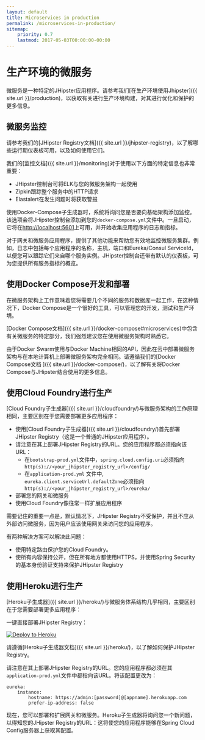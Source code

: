 ```yaml
---
layout: default
title: Microservices in production
permalink: /microservices-in-production/
sitemap:
    priority: 0.7
    lastmod: 2017-05-03T00:00:00-00:00
---
```


# <i class="fa fa-cloud"></i> 生产环境的微服务

微服务是一种特定的JHipster应用程序。请参考我们[在生产环境使用Jhipster]({{ site.url }}/production)，以获取有关进行生产环境构建，对其进行优化和保护的更多信息。

## <a name="elk"></a> 微服务监控

请参考我们的[JHipster Registry文档]({{ site.url }}/jhipster-registry)，以了解哪些运行期仪表板可用，以及如何使用它们。

我们的[监控文档]({{ site.url }}/monitoring)对于使用以下方面的特定信息也非常重要：

- JHipster控制台可将ELK与您的微服务架构一起使用
- Zipkin跟踪整个服务中的HTTP请求
- Elastalert在发生问题时将获取警报

使用Docker-Compose子生成器时，系统将询问您是否要向基础架构添加监控。该选项会将JHipster控制台添加到您的`docker-compose.yml`文件中。一旦启动，它将在[http://localhost:5601](http://localhost:5601)上可用，并开始收集应用程序的日志和指标。

对于网关和微服务应用程序，提供了其他功能来帮助您有效地监控微服务集群。例如，日志中包括每个应用程序的名称，主机，端口和Eureka/Consul ServiceId，以便您可以跟踪它们来自哪个服务实例。JHipster控制台还带有默认的仪表板，可为您提供所有服务指标的概览。

## <a name="docker_compose"></a> 使用Docker Compose开发和部署

在微服务架构上工作意味着您将需要几个不同的服务和数据库一起工作，在这种情况下，Docker Compose是一个很好的工具，可以管理您的开发，测试和生产环境。

[Docker Compose文档]({{ site.url }}/docker-compose#microservices)中包含有关微服务的特定部分，我们强烈建议您在使用微服务架构时熟悉它。

由于Docker Swarm使用与Docker Machine相同的API，因此在云中部署微服务架构与在本地计算机上部署微服务架构完全相同。请遵循我们的[Docker Compose文档 ]({{ site.url }}/docker-compose/)，以了解有关将Docker Compose与JHipster结合使用的更多信息。

## <a name="cloudfoundry"></a> 使用Cloud Foundry进行生产

[Cloud Foundry子生成器]({{ site.url }}/cloudfoundry/)与微服务架构的工作原理相同，主要区别在于您需要部署更多应用程序：

- 使用[Cloud Foundry子生成器]({{ site.url }}/cloudfoundry/)首先部署JHipster Registry（这是一个普通的JHipster应用程序）。
- 请注意在其上部署JHipster Registry的URL。您的应用程序都必须指向该URL：
  - 在`bootstrap-prod.yml`文件中，`spring.cloud.config.uri`必须指向`http(s)://<your_jhipster_registry_url>/config/`
  - 在`application-prod.yml` 文件中, `eureka.client.serviceUrl.defaultZone`必须指向`http(s)://<your_jhipster_registry_url>/eureka/`
- 部署您的网关和微服务
- 使用Cloud Foundry像往常一样扩展应用程序

需要记住的重要一点是，默认情况下，JHipster Registry不受保护，并且不应从外部访问微服务，因为用户应该使用网关来访问您的应用程序。

有两种解决方案可以解决此问题：

- 使用特定路由保护您的Cloud Foundry。
- 使所有内容保持公开，但在所有地方都使用HTTPS，并使用Spring Security的基本身份验证支持来保护JHipster Registry

## <a name="heroku"></a> 使用Heroku进行生产

[Heroku子生成器]({{ site.url }}/heroku/)与微服务体系结构几乎相同，主要区别在于您需要部署更多应用程序：

一键直接部署JHipster Registry：

[![Deploy to Heroku](https://camo.githubusercontent.com/c0824806f5221ebb7d25e559568582dd39dd1170/68747470733a2f2f7777772e6865726f6b7563646e2e636f6d2f6465706c6f792f627574746f6e2e706e67)](https://dashboard.heroku.com/new?&template=https%3A%2F%2Fgithub.com%2Fjhipster%2Fjhipster-registry)

请遵循[Heroku子生成器文档]({{ site.url }}/heroku/)，以了解如何保护JHipster Registry。

请注意在其上部署JHipster Registry的URL。您的应用程序都必须在其`application-prod.yml`文件中都指向该URL。将该配置更改为：

    eureka:
        instance:
            hostname: https://admin:[password]@[appname].herokuapp.com
            prefer-ip-address: false

现在，您可以部署和扩展网关和微服务。Heroku子生成器将询问您一个新问题，以得知您的JHipster Registry的URL：这将使您的应用程序能够在Spring Cloud Config服务器上获取其配置。
